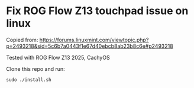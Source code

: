 # Fix ROG Flow Z13 touchpad issue on linux

Copied from: https://forums.linuxmint.com/viewtopic.php?p=2493218&sid=5c6b7a0443f1e67d40ebcb8ab23b8c6e#p2493218

Tested with ROG Flow Z13 2025, CachyOS

Clone this repo and run:

```shell
sudo ./install.sh
```
